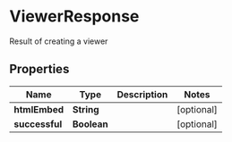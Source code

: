 

# ViewerResponse

Result of creating a viewer
## Properties

Name | Type | Description | Notes
------------ | ------------- | ------------- | -------------
**htmlEmbed** | **String** |  |  [optional]
**successful** | **Boolean** |  |  [optional]



